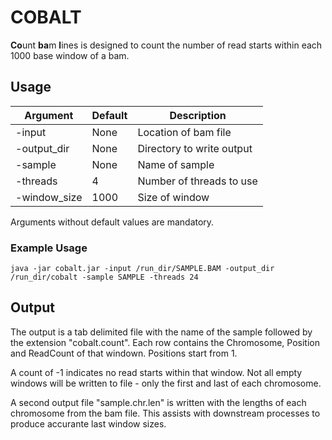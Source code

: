 # COBALT

**Co**unt **ba**m **l**ines is designed to count the number of read starts within each 1000 base window of a bam.

## Usage

Argument | Default | Description
---|---|---
-input | None | Location of bam file
-output_dir | None | Directory to write output
-sample | None | Name of sample
-threads | 4 | Number of threads to use
-window_size | 1000 | Size of window

Arguments without default values are mandatory.

### Example Usage

```
java -jar cobalt.jar -input /run_dir/SAMPLE.BAM -output_dir /run_dir/cobalt -sample SAMPLE -threads 24
```

## Output
The output is a tab delimited file with the name of the sample followed by the extension "cobalt.count".
Each row contains the Chromosome, Position and ReadCount of that windown. Positions start from 1.

A count of -1 indicates no read starts within that window.
Not all empty windows will be written to file - only the first and last of each chromosome.

A second output file "sample.chr.len" is written with the lengths of each chromosome from the bam file.
This assists with downstream processes to produce accurante last window sizes.